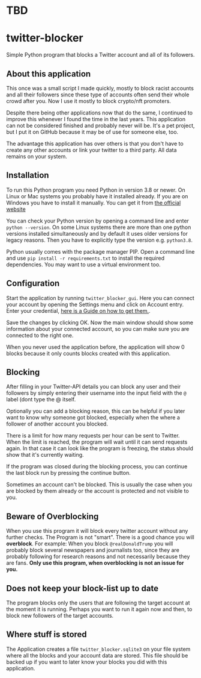 # TBD

# twitter-blocker

Simple Python program that blocks a Twitter account and all of its followers.


## About this application

This once was a small script I made quickly, mostly to block racist accounts and all their followers since these type of accounts often send their whole crowd after you. Now I use it mostly to block crypto/nft promoters. 

Despite there being other applications now that do the same, I continued to improve this whenever I found the time in the last years. This application can not be considered finished and probably never will be. It's a pet project, but I put it on GitHub because it may be of use for someone else, too.

The advantage this application has over others is that you don't have to create any other accounts or link your twitter to a third party. All data remains on your system.


## Installation

To run this Python program you need Python in version 3.8 or newer. On Linux or Mac systems you probably have it installed already. If you are on Windows you have to install it manually. You can get it from [the official website](https://www.python.org/downloads/)

You can check your Python version by opening a command line and enter `python --version`. On some Linux systems there are more than one python versions installed simultaneously and by default it uses older versions for legacy reasons. Then you have to explicitly type the version e.g. `python3.8`.

Python usually comes with the package manager PIP. Open a command line and use `pip install -r requirements.txt` to install the required dependencies. You may want to use a virtual environment too.


## Configuration

Start the application by running `twitter_blocker_gui`. Here you can connect your account by opening the Settings menu and click on Account entry. Enter your credential, [here is a Guide on how to get them.](https://python-twitter.readthedocs.io/en/latest/getting_started.html).

Save the changes by clicking OK. Now the main window should show some information about your connected account, so you can make sure you are connected to the right one.

When you never used the application before, the application will show 0 blocks because it only counts blocks created with this application.


## Blocking

After filling in your Twitter-API details you can block any user and their followers by simply entering their username into the input field with the `@` label (dont type the @ itself.

Optionally you can add a blocking reason, this can be helpful if you later want to know why someone got blocked, especially when the where a follower of another account you blocked.

There is a limit for how many requests per hour can be sent to Twitter. When the limit is reached, the program will wait until it can send requests again. In that case it can look like the program is freezing, the status should show that it's currently waiting.

If the program was closed during the blocking process, you can continue the last block run by pressing the continue button.

Sometimes an account can't be blocked. This is usually the case when you are blocked by them already or the account is protected and not visible to you.


## Beware of Overblocking

When you use this program it will block every twitter account without any further checks. The Program is not "smart". There is a good chance you will **overblock**. For example: When you block `@realDonaldTrump` you will probably block several newspapers and journalists too, since they are probably following for research reasons and not necessarily because they are fans. **Only use this program, when overblocking is not an issue for you.**


## Does not keep your block-list up to date

The program blocks only the users that are following the target account at the moment it is running. Perhaps you want to run it again now and then, to block new followers of the target accounts.


## Where stuff is stored

The Application creates a file `twitter_blocker.sqlite3` on your file system where all the blocks and your account data are stored. This file should be backed up if you want to later know your blocks you did with this application.
